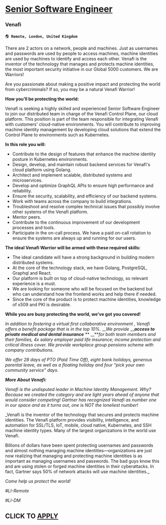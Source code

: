 # [Senior Software Engineer](https://www.remotewlb.com/apply/senior-software-engineer-122772)  
### Venafi  
#### `🌎 Remote, London, United Kingdom`  

There are 2 actors on a network, people and machines. Just as usernames and passwords are used by people to access machines, machine identities are used by machines to identify and access each other. Venafi is the inventor of the technology that manages and protects machine identities, the most important security initiative in our Global 5000 customers. We are Warriors!  
  
Are you passionate about making a positive impact and protecting the world from cybercriminals? If so, you may be a natural Venafi Warrior!

**How you’ll be protecting the world:**

Venafi is seeking a highly skilled and experienced Senior Software Engineer to join our distributed team in charge of the Venafi Control Plane, our cloud platform. This position is part of the team responsible for integrating Venafi with customers' cloud-native environments. You will contribute to improving machine identity management by developing cloud solutions that extend the Control Plane to environments such as Kubernetes.

**In this role you will:**

  * Contribute to the design of features that enhance the machine identity posture in Kubernetes environments.
  * Design, develop, and maintain robust backend services for Venafi's cloud platform using Golang.
  * Architect and implement scalable, distributed systems and microservices.
  * Develop and optimize GraphQL APIs to ensure high performance and reliability.
  * Ensure the security, scalability, and efficiency of our backend systems.
  * Work with teams across the company to build integrations.
  * Troubleshoot and resolve complex technical issues that possibly involve other systems of the Venafi platform.
  * Mentor peers.
  * Contribute to the continuous improvement of our development processes and tools.
  * Participate in the on-call process. We have a paid on-call rotation to ensure the systems are always up and running for our users.

**The ideal Venafi Warrior will be armed with these required skills:**

  * The ideal candidate will have a strong background in building modern distributed systems.
  * At the core of the technology stack, we have Golang, PostgreSQL, Graphql and React.
  * Our platform is built on top of cloud-native technology, so relevant experience is a must.
  * We are looking for someone who will be focused on the backend but who can understand how the frontend works and help there if needed.
  * Since the core of the product is to protect machine identities, knowledge of x509 and PKI is desirable.

**While you are busy protecting the world, we’ve got you covered!**

_In addition to fostering a virtual first collaborative environment_ _, Venafi offers a benefit package that is in the top 10%._ ___We provide_ __**_access to private medical and dental insurance_** ** __**_for both team members and their families, 4x salary employer paid life insurance; income protection and critical illness cover. We provide workplace group pensions scheme with company contributions._

_We offer 28 days of PTO (Paid Time Off), eight bank holidays, generous parental leave, as well as a floating holiday and four “pick your own community service” days._

**_More About Venafi:_**

_Venafi is the undisputed leader in Machine Identity Management. Why? Because we created the category and are light years ahead of anyone that would consider competing! Gartner has recognized Venafi as number one in our space and as it turns out, one is NOT the loneliest number!_

_Venafi is the inventor of the technology that secures and protects machine identities. The Venafi platform provides visibility, intelligence, and automation for SSL/TLS, IoT, mobile, cloud native, Kubernetes, and SSH machine identity types. Many of the largest organizations in the world use Venafi.  
  
Billions of dollars have been spent protecting usernames and passwords and almost nothing managing machine identities—organizations are just now realizing that managing and protecting machine identities is as important as managing usernames and passwords. The bad guys know this and are using stolen or forged machine identities in their cyberattacks. In fact, Gartner says 50% of network attacks will use machine identities._

_Come help us protect the world!_

_#LI-Remote_

_#LI-DM_

  
## CLICK TO [APPLY](https://www.remotewlb.com/apply/senior-software-engineer-122772)

